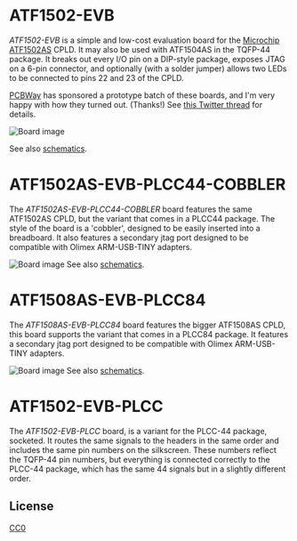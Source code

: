 ATF1502-EVB
===========

*ATF1502-EVB* is a simple and low-cost evaluation board for the [Microchip ATF1502AS](https://www.microchip.com/wwwproducts/en/ATF1502AS) CPLD. It may also be used with ATF1504AS in the TQFP-44 package. It breaks out every I/O pin on a DIP-style package, exposes JTAG on a 6-pin connector, and optionally (with a solder jumper) allows two LEDs to be connected to pins 22 and 23 of the CPLD.

[PCBWay](https://www.pcbway.com/) has sponsored a prototype batch of these boards, and I'm very happy with how they turned out.  (Thanks!) See [this Twitter thread](https://twitter.com/whitequark/status/1238286231433330688) for details.

![Board image](ATF1502AS-EVB/Fab/ATF1502AS-EVB-render.png)

See also [schematics](ATF1502AS-EVB/Fab/ATF1502AS-EVB.pdf).

ATF1502AS-EVB-PLCC44-COBBLER
============================
The *ATF1502AS-EVB-PLCC44-COBBLER* board features the same ATF1502AS CPLD, but the variant that comes in a PLCC44 package.
The style of the board is a 'cobbler', designed to be easily inserted into a breadboard.
It also features a secondary jtag port designed to be compatible with Olimex ARM-USB-TINY adapters.

![Board image](ATF1502AS-EVB-PLCC44-COBBLER/Fab/ATF1502AS-EVB-render.png)
See also [schematics](ATF1502AS-EVB-PLCC44-COBBLER/Fab/ATF1502AS-EVB.pdf).

ATF1508AS-EVB-PLCC84
====================
The *ATF1508AS-EVB-PLCC84* board features the bigger ATF1508AS CPLD, this board supports the variant that comes in a PLCC84 package.
It features a secondary jtag port designed to be compatible with Olimex ARM-USB-TINY adapters.

![Board image](ATF1508AS-EVB-PLCC84/Fab/ATF1502AS-EVB-render.png)
See also [schematics](ATF1508AS-EVB-PLCC84/Fab/ATF1502AS-EVB.pdf).

ATF1502-EVB-PLCC
================
The *ATF1502-EVB-PLCC* board, is a variant for the PLCC-44 package, socketed. It routes the same signals to the headers in the same order and includes the same pin numbers on the silkscreen. These numbers reflect the TQFP-44 pin numbers, but everything is connected correctly to the PLCC-44 package, which has the same 44 signals but in a slightly different order.

License
-------

[CC0](LICENSE-CC0.txt)
